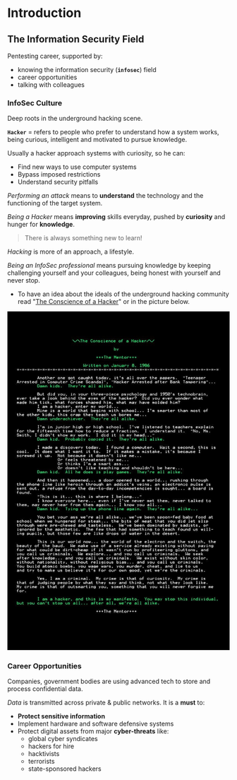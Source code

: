 # Introduction

## The Information Security Field

Pentesting career, supported by:

- knowing the information security (**`infosec`**) field
- career opportunities
- talking with colleagues

### InfoSec Culture

Deep roots in the underground hacking scene.

**`Hacker`** = refers to people who prefer to understand how a system works, being curious, intelligent and motivated to pursue knowledge.

Usually a hacker approach systems with curiosity, so he can:

- Find new ways to use computer systems
- Bypass imposed restrictions
- Understand security pitfalls

*Performing an attack* means to **understand** the technology and the functioning of the target system.

*Being a Hacker* means **improving** skills everyday, pushed by **curiosity** and hunger for **knowledge**.

> There is always something new to learn!

*Hacking* is more of an approach, a lifestyle.

*Being an InfoSec professional* means pursuing knowledge by keeping challenging yourself and your colleagues, being honest with yourself and never stop. 

- To have an idea about the ideals of the underground hacking community read "[The Conscience of a Hacker](http://phrack.org/issues/7/3.html)" or in the picture below.

![](.gitbook/assets/TheConscienceOfAHacker_TheMentor.jpg)

### Career Opportunities

Companies, government bodies are using advanced tech to store and process confidential data.

*Data* is transmitted across private & public networks. It is a **must** to:

- **Protect sensitive information**
- Implement hardware and software defensive systems
- Protect digital assets from major **cyber-threats** like:
  - global cyber syndicates
  - hackers for hire
  - hacktivists
  - terrorists
  - state-sponsored hackers

